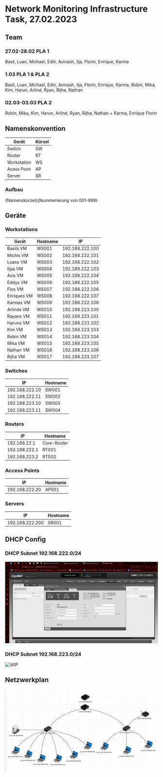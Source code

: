 # Network Monitoring Infrastructure Task, 27.02.2023

## Team

### 27.02-28.02 PLA 1

Basil, Luan, Michael, Edlir, Avinash, Ilja, Florin, Enrique, Karma

### 1.03 PLA 1 & PLA 2

Basil, Luan, Michael, Edlir, Avinash, Ilja, Florin, Enrique, Karma, Robin, Mika, Kim, Harun, Arlind, Ryan, Rijha, Nathan

### 02.03-03.03 PLA 2

Robin, Mika, Kim, Harun, Arlind, Ryan, Rijha, Nathan + Karma, Enrique Florin

## Namenskonvention

| Gerät       | Kürzel |
| ----------- | ------ |
| Switch      | SW     |
| Router      | RT     |
| Workstation | WS     |
| Acess Point | AP     |
| Server      | SR     |

### Aufbau

{Namenskürzel}{Nummerierung von 001-999}

## Geräte

### Workstations

| Gerät       | Hostname | IP              |
| ----------- | -------- | --------------- |
| Basils VM   | WS001    | 192.168.222.100 |
| Michis VM   | WS002    | 192.168.222.101 |
| Luans VM    | WS003    | 192.168.222.102 |
| Iljas VM    | WS004    | 192.168.222.103 |
| Avis VM     | WS005    | 192.168.222.104 |
| Eddys VM    | WS006    | 192.168.222.105 |
| Flos VM     | WS007    | 192.168.222.106 |
| Enriques VM | WS008    | 192.168.222.107 |
| Karmas VM   | WS009    | 192.168.222.108 |
| Arlinds VM  | WS010    | 192.168.223.100 |
| Rayans VM   | WS011    | 192.168.223.101 |
| Haruns VM   | WS012    | 192.168.223.102 |
| Kim VM      | WS013    | 192.168.223.103 |
| Robin VM    | WS014    | 192.168.223.104 |
| Mika VM     | WS015    | 192.168.223.105 |
| Nathan VM   | WS016    | 192.168.223.106 |
| Rijha VM    | WS017    | 192.168.223.107 |


### Switches

| IP             | Hostname |
| -------------- | -------- |
| 192.168.222.10 | SW001    |
| 192.168.222.11 | SW002    |
| 192.168.223.10 | SW003    |
| 192.168.223.11 | SW004    |

### Routers

| IP            | Hostname    |
| ------------- | ----------- |
| 192.168.22.1  | Core-Router |
| 192.168.222.1 | RT001       |
| 192.168.223.2 | RT002       |

### Access Points

| IP             | Hostname |
| -------------- | -------- |
| 192.168.222.20 | AP001    |

### Servers

| IP              | Hostname |
| --------------- | -------- |
| 192.168.222.200 | SR001    |

## DHCP Config

### DHCP Subnet 192.168.222.0/24

![dhcp-config-222](dhcp-config-222.png)

### DHCP Subnet 192.168.223.0/24

![WIP]()

## Netzwerkplan

![Netzwerkplan](Netzwerkplan.png)
